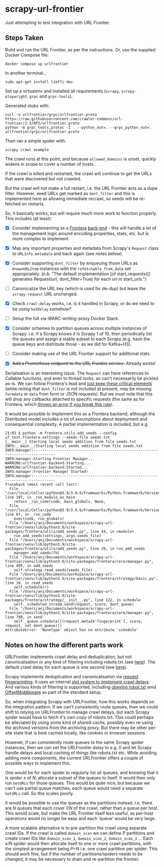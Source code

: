 scrapy-url-frontier
===================

Just attempting to test integration with URL Frontier.

Steps Taken
-----------

Build and run the URL Frontier, as per the instructions. Or, use the supplied Docker Compose file:

    docker compose up urlfrontier

In another terminal...

    sudo apt-get install libffi-dev

Set up a virtualenv and installed all requirements (`scrapy`, `scrapy-playwright`, `grpc` and `grpc-tools`).

Generated stubs with:

    curl -o urlfrontier/grpc/urlfrontier.proto https://raw.githubusercontent.com/crawler-commons/url-frontier/2.3/API/urlfrontier.proto
    python -m grpc_tools.protoc -I . --python_out=. --grpc_python_out=. urlfrontier/grpc/urlfrontier.proto

Then ran a simple spider with:

    scrapy crawl example

The crawl runs at this point, and because `allowed_domains` is unset, quickly widens in scope to cover a number of hosts.

If the crawl is killed and restarted, the crawl will continue to get the URLs that were discovered but not crawled.

But the crawl will not make a full restart, i.e. the URL Frontier acts as a dupe filter. However, seed URLs get marked as `dont_filter` and this is implemented here as allowing immediate recrawl, so seeds will be re-fetched on restarts.

So, it basically works, but will require much more work to function properly.  This includes (at least):

- [x] Consider implementing as a [Frontera](https://frontera.readthedocs.io/) [back-end](https://frontera.readthedocs.io/en/latest/topics/frontier-backends.html) - this will handle a lot of the management logic around encoding properties, stats, etc. but is more complex to implement
- [x] Map any important properties and metadata from Scrapy's `Request` class to `URLInfo.metadata` and back again (see notes below).
- [x] Consider supporting `dont_filter` by enqueuing those URLs as `KnownURLItem` instances with the `refetchable_from_date` set appropriately. (n.b. "The default implementation [of start_requests()] generates Request(url, dont_filter=True) for each url in start_urls.")
- [ ] Canonicalize the URL key (which is used for de-dup) but leave the `scrapy-request` URL unchanged.
- [x] Check `crawl-delay` works, i.e. is it handled in Scrapy, or do we need to be using `SetDelay` somehow?
- [ ] Setup the full via-WARC-writing-proxy Docker Stack.
- [x] Consider schemes to partition queues across multiple instances of Scrapy. i.e. if a Scrapy knows it is Scrapy 1 of 10, then periodically list the queues and assign a stable subset to each Scrapy (e.g. hash the queue keys and distribute those - as we did for Kafka+H3).
- [ ] Consider making use of the URL Frontier support for additional stats.
- [x] ~~Add a Prometheus endpoint to the URL Frontier service.~~ Already exists!


Serialisation is an interesting issue. The `Request` can have references to Callable functions, and even to thread locks, so can't necessarily be pickled as-is.  We can follow Frontera's lead and [just keep these critical elements](https://github.com/scrapinghub/frontera/blob/84f9e1034d2868447db88e865596c0fbb32e70f6/frontera/contrib/backends/remote/codecs/json.py#L58-L63) (while noting that `dont_filter` is not included at present, may be missing `formdata` or `data` from form or JSON requests). But we must note that this will drop any callbacks attached to specific requests (the same as for Frontera, which [throws an error if you break this rule](https://github.com/scrapinghub/scrapy-frontera/blob/fab14232bedbe89b781479a13918eb3166a1564e/scrapy_frontera/scheduler.py#L29-L37)).

It would be possible to implement this as a Frontera backend, although the Distributed model includes a lot of assumptions about deployment and consequential complexity.  A partial implementation is included, but e.g.

```
21:03 $ python -m frontera.utils.add_seeds --config uf_test.frontera.settings --seeds-file seeds.txt 
[__main__] Starting local seeds addition from file seeds.txt
INFO:__main__:Starting local seeds addition from file seeds.txt
INFO:manager:--------------------------------------------------------------------------------
INFO:manager:Starting Frontier Manager...
WARNING:urlfrontier-backend:Starting...
WARNING:urlfrontier-backend:Started...
INFO:manager:Frontier Manager Started!
INFO:manager:--------------------------------------------------------------------------------
Traceback (most recent call last):
  File "/usr/local/Cellar/python@3.9/3.9.6/Frameworks/Python.framework/Versions/3.9/lib/python3.9/runpy.py", line 197, in _run_module_as_main
    return _run_code(code, main_globals, None,
  File "/usr/local/Cellar/python@3.9/3.9.6/Frameworks/Python.framework/Versions/3.9/lib/python3.9/runpy.py", line 87, in _run_code
    exec(code, run_globals)
  File "/Users/anj/Documents/workspace/scrapy-url-frontier/venv/lib/python3.9/site-packages/frontera/utils/add_seeds.py", line 44, in <module>
    run_add_seeds(settings, args.seeds_file)
  File "/Users/anj/Documents/workspace/scrapy-url-frontier/venv/lib/python3.9/site-packages/frontera/utils/add_seeds.py", line 20, in run_add_seeds
    manager.add_seeds(fh)
  File "/Users/anj/Documents/workspace/scrapy-url-frontier/venv/lib/python3.9/site-packages/frontera/core/manager.py", line 495, in add_seeds
    self.strategy.read_seeds(seeds_file)
  File "/Users/anj/Documents/workspace/scrapy-url-frontier/venv/lib/python3.9/site-packages/frontera/strategy/basic.py", line 10, in read_seeds
    self.schedule(r)
  File "/Users/anj/Documents/workspace/scrapy-url-frontier/venv/lib/python3.9/site-packages/frontera/strategy/__init__.py", line 122, in schedule
    self._scheduled_stream.send(request, score, dont_queue)
  File "/Users/anj/Documents/workspace/scrapy-url-frontier/venv/lib/python3.9/site-packages/frontera/core/manager.py", line 798, in send
    self._queue.schedule([(request.meta[b'fingerprint'], score, request, not dont_queue)])
AttributeError: 'NoneType' object has no attribute 'schedule'
```





## Notes on how the different parts work

URLFrontier implements crawl delay and deduplication, but not canonicalisation or any kind of filtering including robots.txt (see [here](https://github.com/crawler-commons/url-frontier/tree/master/API#out-of-scope)). The default crawl delay for each queue is one second (see [here](https://github.com/crawler-commons/url-frontier/blob/1b6c2ec4b14cff24810c718103eca16c8fa17d48/service/src/main/java/crawlercommons/urlfrontier/service/AbstractFrontierService.java#L118)).

Scrapy implements deduplication and canonicalisation via [request fingerprinting](https://docs.scrapy.org/en/latest/topics/request-response.html#request-fingerprints). It uses an internal [slot system to implement crawl delays](https://github.com/scrapy/scrapy/blob/master/scrapy/core/downloader/__init__.py#L140). And various kinds of filtering is supported, including [obeying robot.txt](https://docs.scrapy.org/en/latest/_modules/scrapy/downloadermiddlewares/robotstxt.html#RobotsTxtMiddleware) amd [OffsetMiddleware](https://docs.scrapy.org/en/latest/topics/spider-middleware.html#module-scrapy.spidermiddlewares.offsite) as part of the standard setup.

So, when integrating Scrapy with URLFrontier, how this works depends on the integration pattern. If we can't consistently route queues, then we could shift to relying on URLFrontier to manage crawl delays, but each Scrapy spider would have to fetch it's own copy of robots.txt. This could perhaps be alleviated by using some kind of shared cache, possibly even re-using the archived versions from the archiving proxy. But there may be other per-site state that is best cached locally, like cookies or browser sessions.

However, if can consistently route queues to the same Scrapy spider instances, then we can set the URLFrontier delay to e.g. 0 and let Scrapy handle delays and local caching  of things like robots.txt etc. While avoiding adding more components, the current URLFrontier offers a couple of possible ways to implement this.

One would be for each spider to regularly list all queues, and knowing that it is spider _x_ of _N_, allocate a subset of the queues to itself. It would then only run `GetURLs` for those queues.  This would be quite nice, but because we can't use partial queue matches, each queue would need a separate `GetURLs` call. So this scales poorly.

It would be possible to use the queues as the partitions instead. i.e. there are _N_ queues that each cover _1/N_ of the crawl, rather than a queue per host. This would scale, but make the URL Frontier itself less useful, as per-host operations would no longer be easy and each 'queue' would be very large.

A more scalable alternative is to pre-partition the crawl using separate crawl IDs. If the crawl is called `domain_scan` we can define _P_ partitions and create crawl IDs like `domain_scan_1`, `domain_scan_2`, `domain_scan_3` ... Each _x/N_ spider would then allocate itself to one or more crawl partitions, with the simplest arrangement being _P=N_ i.e. one crawl partition per spider.  This should work fine, but if the number of partitions/spiders needs to be changed, it may be necessary to drain and re-partition the frontier.

